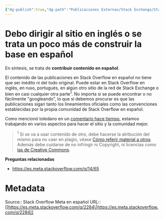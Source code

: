 ```yaml
---
{"dg-publish":true,"dg-path":"Publicaciones Externas/Stack Exchange/Stack Overflow en español/Stack Overflow en español Meta/es.meta.stackoverflow.com-2284.md","permalink":"/publicaciones-externas/stack-exchange/stack-overflow-en-espanol/stack-overflow-en-espanol-meta/es-meta-stackoverflow-com-2284/","title":"Debo dirigir al sitio en inglés o se trata un poco más de construir la base en español","hide":true,"noteIcon":"\"0\"","created":"2024-04-03T12:49:10.763-06:00","updated":"2024-04-05T16:44:01.530-06:00"}
---
```


# Debo dirigir al sitio en inglés o se trata un poco más de construir la base en español

En síntesis, se trata de **contribuir contenido en español**.

El contenido de las publicaciones en Stack Overflow en español no tiene que ser inédito ni del todo original. Puede estar en Stack Overflow en inglés, en ruso, portugués, en algún otro sitio de la red de Stack Exchange o bien en casi cualquier otra parte<sup>1</sup>. No importa si se puede encontrar o no fácilmente "googleando", lo que sí debemos procurar es que las publicaciones sigan tanto los lineamientos oficiales como las convenciones establecidas por la propia comunidad de Stack Overflow en español.

Como mencionó toledano en un [comentario hace tiempo][1], estamos trabajando en varios aspectos para hacer el sitio y la comunidad mejor.

> <sup>1</sup> Si se va a usar contenido de otro, debe hacerse la atribución del mismo para no caer en plagio, véase [Cómo referir material a otros][2]. Además debe cuidarse de no infringir ni Copyright, ni licencias como [las de Creative Commons][3].



**Preguntas relacionadas**

- https://es.meta.stackoverflow.com/q/14/65


  [1]: https://es.meta.stackoverflow.com/questions/1128/dudas-sobre-el-protocolo?rq=1#comment2818_1128
  [2]: https://es.stackoverflow.com/help/referencing
  [3]: https://es.wikipedia.org/wiki/Licencias_Creative_Commons

# Metadata
Source:: Stack Overflow Meta en español
URL:: [[https://es.meta.stackoverflow.com/q/2284\|https://es.meta.stackoverflow.com/q/2284]]

